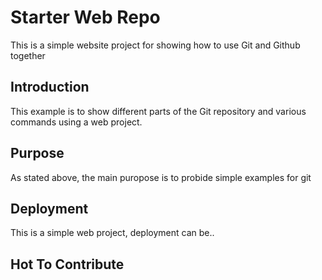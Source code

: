 # Starter Web Repo

This is a simple website project for showing how to use Git and  Github together

## Introduction

This example is to show different parts of the Git repository and various commands using a web project.

## Purpose

As stated above, the main puropose is to probide simple examples for git

## Deployment

This is a simple web project, deployment can be..

## Hot To Contribute
